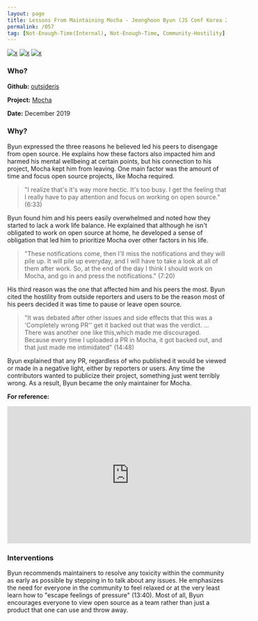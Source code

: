 ```yaml
---
layout: page
title: Lessons From Maintaining Mocha - Jeonghoon Byun (JS Conf Korea 2019)
permalink: /057
tag: [Not-Enough-Time(Internal), Not-Enough-Time, Community-Hostility]
---
```


[![x](https://img.shields.io/badge/-Not%20Enough%20Time%20(Internal)-darkblue)](/#NETI) [![x](https://img.shields.io/badge/-Not%20Enough%20Time-orange)](/#NETE) [![x](https://img.shields.io/badge/-Community%20Hostility-red)](/#CH) 

### Who?

**Github:** [outsideris](https://github.com/outsideris)

**Project:** [Mocha](https://github.com/mochajs/mocha)

**Date:** December 2019

### Why?

Byun expressed the three reasons he believed led his peers to disengage from open source. He explains how these factors also impacted him and harmed his mental wellbeing at certain points, but his connection to his project, Mocha kept him from leaving. One main factor was the amount of time and focus open source projects, like Mocha required.

> "I realize that's it's way more hectic. It's too busy. I get the feeling that I really have to pay attention and focus on working on open source." (6:33)

Byun found him and his peers easily overwhelmed and noted how they started to lack a work life balance. He explained that although he isn't obligated to work on open source at home, he developed a sense of obligation that led him to prioritize Mocha over other factors in his life.

> "These notifications come, then I'll miss the notifications and they will pile up. It will pile up everyday, and I will have to take a look at all of them after work. So, at the end of the day I think I should work on Mocha, and go in and press the notifications." (7:20)

His third reason was the one that affected him and his peers the most. Byun cited the hostility from outside reporters and users to be the reason most of his peers decided it was time to pause or leave open source.

> "It was debated after other issues and side effects that this was a 'Completely wrong PR'' get it backed out that was the verdict. ... There was another one like this,which made me discouraged. Because every time I uploaded a PR in Mocha, it got backed out, and that just made me intimidated"  (14:48)

Byun explained that any PR, regardless of who published it would be viewed or made in a negative light, either by reporters or users. Any time the contributors wanted to publicize their project, something just went terribly wrong. As a result, Byun became the only maintainer for Mocha.

**For reference:**

<iframe width="560" height="315" src="https://www.youtube.com/embed/J3gfqtFLgfk?start=393" title="YouTube video player" frameborder="0" allow="accelerometer; autoplay; clipboard-write; encrypted-media; gyroscope; picture-in-picture" allowfullscreen></iframe> 

### Interventions

Byun recommends maintainers to resolve any toxicity within the community as early as possible by stepping in to talk about any issues. He emphasizes the need for everyone in the community to feel relaxed or at the very least learn how to "escape feelings of pressure" (13:40). Most of all, Byun encourages everyone to view open source as a team rather than just a product that one can use and throw away.

